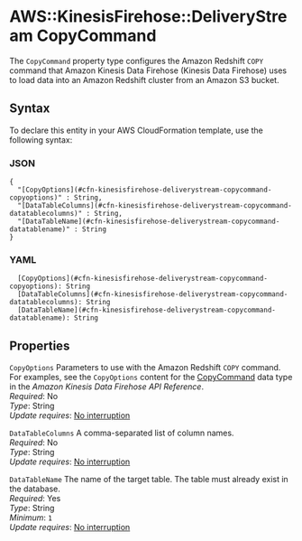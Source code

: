 # AWS::KinesisFirehose::DeliveryStream CopyCommand<a name="aws-properties-kinesisfirehose-deliverystream-copycommand"></a>

The `CopyCommand` property type configures the Amazon Redshift `COPY` command that Amazon Kinesis Data Firehose \(Kinesis Data Firehose\) uses to load data into an Amazon Redshift cluster from an Amazon S3 bucket\. 

## Syntax<a name="aws-properties-kinesisfirehose-deliverystream-copycommand-syntax"></a>

To declare this entity in your AWS CloudFormation template, use the following syntax:

### JSON<a name="aws-properties-kinesisfirehose-deliverystream-copycommand-syntax.json"></a>

```
{
  "[CopyOptions](#cfn-kinesisfirehose-deliverystream-copycommand-copyoptions)" : String,
  "[DataTableColumns](#cfn-kinesisfirehose-deliverystream-copycommand-datatablecolumns)" : String,
  "[DataTableName](#cfn-kinesisfirehose-deliverystream-copycommand-datatablename)" : String
}
```

### YAML<a name="aws-properties-kinesisfirehose-deliverystream-copycommand-syntax.yaml"></a>

```
  [CopyOptions](#cfn-kinesisfirehose-deliverystream-copycommand-copyoptions): String
  [DataTableColumns](#cfn-kinesisfirehose-deliverystream-copycommand-datatablecolumns): String
  [DataTableName](#cfn-kinesisfirehose-deliverystream-copycommand-datatablename): String
```

## Properties<a name="aws-properties-kinesisfirehose-deliverystream-copycommand-properties"></a>

`CopyOptions`  <a name="cfn-kinesisfirehose-deliverystream-copycommand-copyoptions"></a>
Parameters to use with the Amazon Redshift `COPY` command\. For examples, see the `CopyOptions` content for the [CopyCommand](https://docs.aws.amazon.com/firehose/latest/APIReference/API_CopyCommand.html) data type in the *Amazon Kinesis Data Firehose API Reference*\.   
*Required*: No  
*Type*: String  
*Update requires*: [No interruption](https://docs.aws.amazon.com/AWSCloudFormation/latest/UserGuide/using-cfn-updating-stacks-update-behaviors.html#update-no-interrupt)

`DataTableColumns`  <a name="cfn-kinesisfirehose-deliverystream-copycommand-datatablecolumns"></a>
A comma\-separated list of column names\.  
*Required*: No  
*Type*: String  
*Update requires*: [No interruption](https://docs.aws.amazon.com/AWSCloudFormation/latest/UserGuide/using-cfn-updating-stacks-update-behaviors.html#update-no-interrupt)

`DataTableName`  <a name="cfn-kinesisfirehose-deliverystream-copycommand-datatablename"></a>
The name of the target table\. The table must already exist in the database\.  
*Required*: Yes  
*Type*: String  
*Minimum*: `1`  
*Update requires*: [No interruption](https://docs.aws.amazon.com/AWSCloudFormation/latest/UserGuide/using-cfn-updating-stacks-update-behaviors.html#update-no-interrupt)